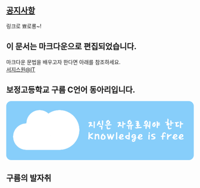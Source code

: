 ## [공지사항](/Notices/Notice.md)
링크로 뾰로롱~!

## 이 문서는 마크다운으로 편집되었습니다.
마크다운 문법을 배우고자 한다면 아래를 참조하세요.  
[서지스원@IT](http://sergeswin.com/1013#)

## 보정고등학교 구름 C언어 동아리입니다.
![Banner](Images/Cloud_Banner/Cloud_Banner.png)

## 구름의 발자취
